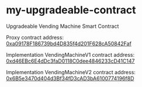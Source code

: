 # my-upgradeable-contract
Upgradeable Vending Machine Smart Contract

Proxy contract address: [0xa09178F186739bd4D835f4d201F628cA50842Faf](https://goerli.etherscan.io/address/0xa09178F186739bd4D835f4d201F628cA50842Faf)

Implementation VendingMachineV1 contract address: [0xd46EBc6E4dDc3faD0118C0dee4846233cD41C147](https://goerli.etherscan.io/address/0xd46EBc6E4dDc3faD0118C0dee4846233cD41C147)

Implementation VendingMachineV2 contract address: [0x6B5e3470d404d3Bf34fD3cAD3bA6100774196f8D](https://goerli.etherscan.io/address/0x6B5e3470d404d3Bf34fD3cAD3bA6100774196f8D)